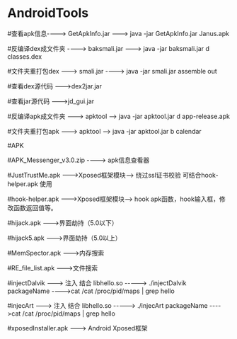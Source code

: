 # AndroidTools

#查看apk信息----> GetApkInfo.jar --->  java -jar GetApkInfo.jar Janus.apk

#反编译dex成文件夹   ---->  baksmali.jar  ---> java -jar baksmali.jar d classes.dex

#文件夹重打包dex ---> smali.jar ----> java -jar smali.jar assemble out

#查看dex源代码 --->dex2jar.jar

#查看jar源代码 --->jd_gui.jar

#反编译apk成文件夹 ---> apktool --> java -jar apktool.jar d app-release.apk

#文件夹重打包apk  ---> apktool --> java -jar apktool.jar b calendar

#APK

#APK_Messenger_v3.0.zip  ----> apk信息查看器

#JustTrustMe.apk  --->Xposed框架模块--> 绕过ssl证书校验 可结合hook-helper.apk 使用

#hook-helper.apk  --->Xposed框架模块--> hook apk函数，hook输入框，修改函数返回值等。

#hijack.apk    --->界面劫持（5.0以下）

#hijack5.apk    --->界面劫持（5.0以上）

#MemSpector.apk  --->内存搜索

#RE_file_list.apk  --->文件搜索

#injectDalvik  ---> 注入 结合 libhello.so -----> ./injectDalvik packageName  ---->cat /cat /proc/pid/maps | grep hello

#injecArt  ---> 注入 结合 libhello.so -----> ./injecArt packageName  ---->cat /cat /proc/pid/maps | grep hello

#xposedInstaller.apk  ---> Android Xposed框架
